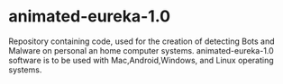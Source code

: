 # animated-eureka-1.0
Repository containing code, used for the creation of detecting Bots and Malware on personal an home computer systems. 
animated-eureka-1.0 software is to be used with Mac,Android,Windows, and Linux operating systems. 

